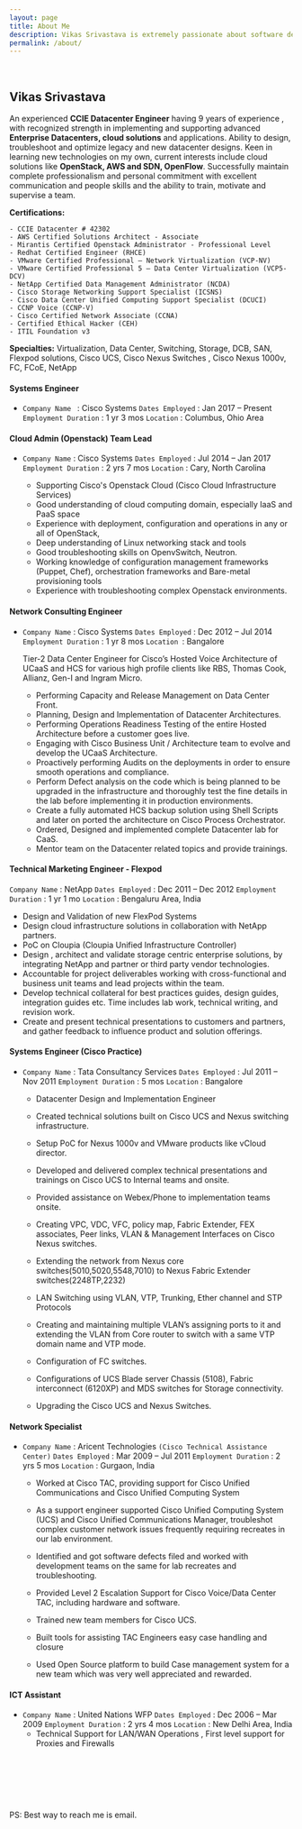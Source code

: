```yaml
---
layout: page
title: About Me
description: Vikas Srivastava is extremely passionate about software development, distributed systems and open source.
permalink: /about/
---
```

<br>

## Vikas Srivastava

An experienced **CCIE Datacenter Engineer** having 9 years of experience , with recognized strength in implementing and supporting advanced **Enterprise Datacenters, cloud solutions** and applications. Ability to design, troubleshoot and optimize legacy and new datacenter designs. Keen in learning new technologies on my own, current interests include cloud solutions like **OpenStack, AWS and SDN, OpenFlow**. Successfully maintain complete professionalism and personal commitment with excellent communication and people skills and the ability to train, motivate and supervise a team.

**Certifications:**

    - CCIE Datacenter # 42302
    - AWS Certified Solutions Architect - Associate
    - Mirantis Certified Openstack Administrator - Professional Level
    - Redhat Certified Engineer (RHCE)
    - VMware Certified Professional – Network Virtualization (VCP-NV)
    - VMware Certified Professional 5 – Data Center Virtualization (VCP5-DCV)
    - NetApp Certified Data Management Administrator (NCDA)
    - Cisco Storage Networking Support Specialist (ICSNS)
    - Cisco Data Center Unified Computing Support Specialist (DCUCI)
    - CCNP Voice (CCNP-V)
    - Cisco Certified Network Associate (CCNA)
    - Certified Ethical Hacker (CEH)
    - ITIL Foundation v3

**Specialties:** Virtualization, Data Center, Switching, Storage, DCB, SAN, Flexpod solutions, Cisco UCS, Cisco Nexus Switches , Cisco Nexus 1000v, FC, FCoE, NetApp

#### Systems Engineer
- `Company Name ` :  Cisco Systems
  `Dates Employed` : Jan 2017 – Present
  `Employment Duration` : 1 yr 3 mos
  `Location` : Columbus, Ohio Area

#### Cloud Admin (Openstack) Team Lead
  - `Company Name` : Cisco Systems
    `Dates Employed` : Jul 2014 – Jan 2017
    `Employment Duration` : 2 yrs 7 mos
    `Location` : Cary, North Carolina

      - Supporting Cisco's Openstack Cloud (Cisco Cloud Infrastructure Services)
     - Good understanding of cloud computing domain, especially IaaS and PaaS space
      - Experience with deployment, configuration and operations in any or all of OpenStack,
    - Deep understanding of Linux networking stack and tools
    - Good troubleshooting skills on OpenvSwitch, Neutron.
    - Working knowledge of configuration management frameworks (Puppet, Chef), orchestration frameworks and
  Bare-metal provisioning tools
    - Experience with troubleshooting complex Openstack environments.

#### Network Consulting Engineer

- `Company Name` : Cisco Systems
  `Dates Employed` : Dec 2012 – Jul 2014
  `Employment Duration` : 1 yr 8 mos
  `Location `: Bangalore


    Tier-2 Data Center Engineer for Cisco’s Hosted Voice Architecture of UCaaS and HCS for various high profile clients like RBS, Thomas Cook, Allianz, Gen-I and Ingram Micro.

  - Performing Capacity and Release Management on Data Center Front.
  - Planning, Design and Implementation of Datacenter Architectures.
  - Performing Operations Readiness Testing of the entire Hosted Architecture before a customer goes live.
  - Engaging with Cisco Business Unit / Architecture team to evolve and develop the UCaaS Architecture.
  - Proactively performing Audits on the deployments in order to ensure smooth operations and compliance.
  - Perform Defect analysis on the code which is being planned to be upgraded in the infrastructure and thoroughly test the fine details in the lab before implementing it in production environments.
  - Create a fully automated HCS backup solution using Shell Scripts and later on ported the architecture on Cisco Process Orchestrator.
  - Ordered, Designed and implemented complete Datacenter lab for CaaS.
  - Mentor team on the Datacenter related topics and provide trainings.

#### Technical Marketing Engineer - Flexpod
  `Company Name` : NetApp
  `Dates Employed` : Dec 2011 – Dec 2012
  `Employment Duration` : 1 yr 1 mo
  `Location` : Bengaluru Area, India
  - Design and Validation of new FlexPod Systems
  - Design cloud infrastructure solutions in collaboration with NetApp partners.
  - PoC on Cloupia (Cloupia Unified Infrastructure Controller)
  - Design , architect and validate storage centric enterprise solutions, by integrating NetApp and partner or third party vendor technologies.
  - Accountable for project deliverables working with cross-functional and business unit teams and lead projects within the team.
  - Develop technical collateral for best practices guides, design guides, integration guides etc. Time includes lab work, technical writing, and revision work.
  - Create and present technical presentations to customers and partners, and gather feedback to influence product and solution offerings.

  #### Systems Engineer (Cisco Practice)

- `Company Name` : Tata Consultancy Services
  `Dates Employed` : Jul 2011 – Nov 2011
  `Employment Duration` : 5 mos
  `Location` : Bangalore
  - Datacenter Design and Implementation Engineer

  - Created technical solutions built on Cisco UCS and Nexus switching infrastructure.
  - Setup PoC for Nexus 1000v and VMware products like vCloud director.
  - Developed and delivered complex technical presentations and trainings on Cisco UCS to Internal teams and onsite.
  - Provided assistance on Webex/Phone to implementation teams onsite.
  - Creating VPC, VDC, VFC, policy map, Fabric Extender, FEX associates, Peer links, VLAN & Management Interfaces on Cisco Nexus switches.
  - Extending the network from Nexus core switches(5010,5020,5548,7010) to Nexus Fabric Extender switches(2248TP,2232)
  - LAN Switching using VLAN, VTP, Trunking, Ether channel and STP Protocols
  - Creating and maintaining multiple VLAN’s assigning ports to it and extending the VLAN from Core router to switch with a same VTP domain name and VTP mode.
  - Configuration of FC switches.
  - Configurations of UCS Blade server Chassis (5108), Fabric interconnect (6120XP) and MDS switches for Storage connectivity.
  - Upgrading the Cisco UCS and Nexus Switches.

#### Network Specialist
- `Company Name` : Aricent Technologies `(Cisco Technical Assistance Center)`
  `Dates Employed` : Mar 2009 – Jul 2011
  `Employment Duration` : 2 yrs 5 mos
  `Location` : Gurgaon, India
  - Worked at Cisco TAC, providing support for Cisco Unified Communications and Cisco Unified Computing System

  - As a support engineer supported Cisco Unified Computing System (UCS) and Cisco Unified Communications Manager, troubleshot complex customer network issues frequently requiring recreates in our lab environment.
  - Identified and got software defects filed and worked with development teams on the same for lab recreates and troubleshooting.
  - Provided Level 2 Escalation Support for Cisco Voice/Data Center TAC,
  including hardware and software.
  - Trained new team members for Cisco UCS.
  - Built tools for assisting TAC Engineers easy case handling and closure
  - Used Open Source platform to build Case management system for a new team which was very well appreciated and rewarded.

#### ICT Assistant
- `Company Name` : United Nations WFP
  `Dates Employed` : Dec 2006 – Mar 2009
  `Employment Duration` : 2 yrs 4 mos
  `Location` : New Delhi Area, India
  - Technical Support for LAN/WAN Operations , First level support for Proxies and Firewalls


<br><br><br>

<div align="center">
<p>
<a href="mailto:vikas.k.srivastava@gmail.com"><i class="fa fa-envelope-o fa-fw" aria-hidden="true" style="font-size:40px;color:#2980b9"></i></a>
&nbsp; &nbsp; &nbsp;
<a href="https://github.com/vikasksrivastava"><i class="fa fa-github" aria-hidden="true" style="font-size:40px;color:#2980b9"></i></a>
&nbsp; &nbsp; &nbsp;
<a href="https://www.linkedin.com/in/vikasksrivastava/"><i class="fa fa-linkedin" aria-hidden="true" style="font-size:40px;color:#2980b9"></i></a>
&nbsp; &nbsp; &nbsp;
<a href="https://www.quora.com/profile/Vikas-Srivastava"><i class="fa fa-quora" aria-hidden="true" style="font-size:40px;color:#2980b9"></i></a>
&nbsp; &nbsp; &nbsp;
<a href="https://kubernetes.slack.com/team/vikassri"><i class="fa fa-slack" aria-hidden="true" style="font-size:40px;color:#2980b9"></i></a>
</p>
</div>


PS: Best way to reach me is email.
